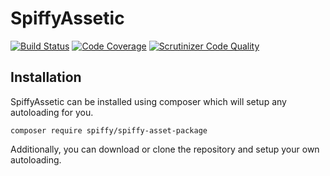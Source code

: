 # SpiffyAssetic

[![Build Status](https://travis-ci.org/spiffyjr/spiffy-asset-package.svg)](https://travis-ci.org/spiffyjr/spiffy-asset-package)
[![Code Coverage](https://scrutinizer-ci.com/g/spiffyjr/spiffy-asset-package/badges/coverage.png?s=3f606f26f25597e7e41b36a35f23810754f8e34d)](https://scrutinizer-ci.com/g/spiffyjr/spiffy-asset-package/)
[![Scrutinizer Code Quality](https://scrutinizer-ci.com/g/spiffyjr/spiffy-asset-package/badges/quality-score.png?s=f12c6af7ffc9a2d6da6ddec32c2953f3685c7fc7)](https://scrutinizer-ci.com/g/spiffyjr/spiffy-asset-package/)

## Installation

SpiffyAssetic can be installed using composer which will setup any autoloading for you.

`composer require spiffy/spiffy-asset-package`

Additionally, you can download or clone the repository and setup your own autoloading.
